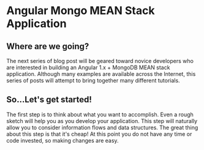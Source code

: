 # Angular Mongo MEAN Stack Application

## Where are we going?

The next series of blog post will be geared toward novice developers who are interested in building an
Angular 1.x + MongoDB MEAN stack application.  Although many examples are available across the Internet, 
this series of posts will attempt to bring together many different tutorials.

## So...Let's get started!

The first step is to think about what you want to accomplish.  Even a rough sketch will help you as you develop
your application.  This step will naturally allow you to consider information flows and data structures.  The
great thing about this step is that it's cheap!  At this point you do not have any time or code invested, so
making changes are easy.
